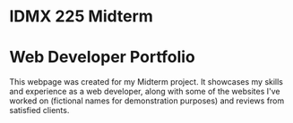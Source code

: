 # IDMX 225 Midterm
# Web Developer Portfolio

This webpage was created for my Midterm project. It showcases my skills and experience as a web developer, along with some of the websites I've worked on (fictional names for demonstration purposes) and reviews from satisfied clients.